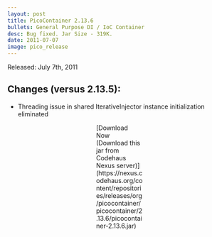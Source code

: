 ```yaml
---
layout: post
title: PicoContainer 2.13.6
bullets: General Purpose DI / IoC Container
desc: Bug fixed. Jar Size - 319K.
date: 2011-07-07
image: pico_release
---
```

Released: July 7th, 2011

## Changes (versus 2.13.5):

-   Threading issue in shared IterativeInjector instance initialization eliminated

<p class="callout" style="width: 7.5em; margin: 0 auto;">
[Download Now (Download this jar from Codehaus Nexus server)](https://nexus.codehaus.org/content/repositories/releases/org/picocontainer/picocontainer/2.13.6/picocontainer-2.13.6.jar)
</p>

